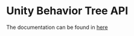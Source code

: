 # Unity Behavior Tree API

The documentation can be found in [here](https://neffros.github.io/5A-Behavior-Tree-Group2/)

